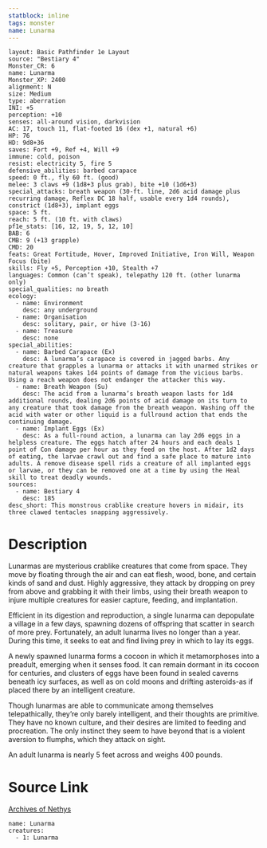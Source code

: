 ```yaml
---
statblock: inline
tags: monster
name: Lunarma
---
```

```statblock
layout: Basic Pathfinder 1e Layout
source: "Bestiary 4"
Monster_CR: 6
name: Lunarma
Monster_XP: 2400
alignment: N
size: Medium
type: aberration
INI: +5
perception: +10
senses: all-around vision, darkvision
AC: 17, touch 11, flat-footed 16 (dex +1, natural +6)
HP: 76
HD: 9d8+36
saves: Fort +9, Ref +4, Will +9
immune: cold, poison
resist: electricity 5, fire 5
defensive_abilities: barbed carapace
speed: 0 ft., fly 60 ft. (good)
melee: 3 claws +9 (1d8+3 plus grab), bite +10 (1d6+3)
special_attacks: breath weapon (30-ft. line, 2d6 acid damage plus recurring damage, Reflex DC 18 half, usable every 1d4 rounds), constrict (1d8+3), implant eggs
space: 5 ft.
reach: 5 ft. (10 ft. with claws)
pf1e_stats: [16, 12, 19, 5, 12, 10]
BAB: 6
CMB: 9 (+13 grapple)
CMD: 20
feats: Great Fortitude, Hover, Improved Initiative, Iron Will, Weapon Focus (bite)
skills: Fly +5, Perception +10, Stealth +7
languages: Common (can’t speak), telepathy 120 ft. (other lunarma only)
special_qualities: no breath
ecology:
  - name: Environment
    desc: any underground
  - name: Organisation
    desc: solitary, pair, or hive (3-16)
  - name: Treasure
    desc: none
special_abilities:
  - name: Barbed Carapace (Ex)
    desc: A lunarma’s carapace is covered in jagged barbs. Any creature that grapples a lunarma or attacks it with unarmed strikes or natural weapons takes 1d4 points of damage from the vicious barbs. Using a reach weapon does not endanger the attacker this way.
  - name: Breath Weapon (Su)
    desc: The acid from a lunarma’s breath weapon lasts for 1d4 additional rounds, dealing 2d6 points of acid damage on its turn to any creature that took damage from the breath weapon. Washing off the acid with water or other liquid is a fullround action that ends the continuing damage.
  - name: Implant Eggs (Ex)
    desc: As a full-round action, a lunarma can lay 2d6 eggs in a helpless creature. The eggs hatch after 24 hours and each deals 1 point of Con damage per hour as they feed on the host. After 1d2 days of eating, the larvae crawl out and find a safe place to mature into adults. A remove disease spell rids a creature of all implanted eggs or larvae, or they can be removed one at a time by using the Heal skill to treat deadly wounds.
sources:
  - name: Bestiary 4
    desc: 185
desc_short: This monstrous crablike creature hovers in midair, its three clawed tentacles snapping aggressively.
```
# Description
Lunarmas are mysterious crablike creatures that come from space. They move by floating through the air and can eat flesh, wood, bone, and certain kinds of sand and dust. Highly aggressive, they attack by dropping on prey from above and grabbing it with their limbs, using their breath weapon to injure multiple creatures for easier capture, feeding, and implantation.

Efficient in its digestion and reproduction, a single lunarma can depopulate a village in a few days, spawning dozens of offspring that scatter in search of more prey. Fortunately, an adult lunarma lives no longer than a year. During this time, it seeks to eat and find living prey in which to lay its eggs.

A newly spawned lunarma forms a cocoon in which it metamorphoses into a preadult, emerging when it senses food. It can remain dormant in its cocoon for centuries, and clusters of eggs have been found in sealed caverns beneath icy surfaces, as well as on cold moons and drifting asteroids-as if placed there by an intelligent creature.

Though lunarmas are able to communicate among themselves telepathically, they’re only barely intelligent, and their thoughts are primitive. They have no known culture, and their desires are limited to feeding and procreation. The only instinct they seem to have beyond that is a violent aversion to flumphs, which they attack on sight.

An adult lunarma is nearly 5 feet across and weighs 400 pounds.
# Source Link
[Archives of Nethys](https://aonprd.com/MonsterDisplay.aspx?ItemName=Lunarma)
```encounter-table
name: Lunarma
creatures:
  - 1: Lunarma
```
